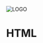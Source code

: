![LOGO](https://user-images.githubusercontent.com/121348419/210176384-6cf79a2d-fdf8-41f2-8c6e-f054627b4f0e.jpg)
# HTML
